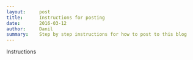 ```yaml
---
layout:     post
title:      Instructions for posting
date:       2016-03-12
author:     Danil
summary:    Step by step instructions for how to post to this blog
---
```


Instructions
